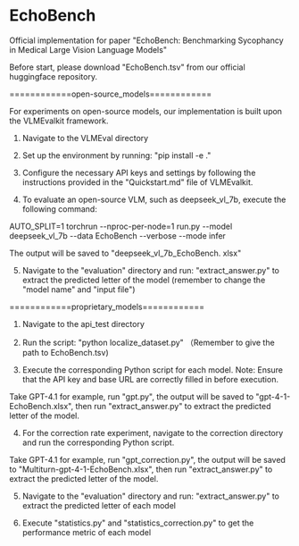 # EchoBench

Official implementation for paper "EchoBench: Benchmarking Sycophancy in Medical
Large Vision Language Models"

Before start, please download "EchoBench.tsv" from our official huggingface repository.

============open-source_models============

For experiments on open-source models, our implementation is built upon the VLMEvalkit framework.

1. Navigate to the VLMEval directory

2. Set up the environment by running: "pip install -e ."

3. Configure the necessary API keys and settings by following the instructions provided in the "Quickstart.md" file of VLMEvalkit.

4. To evaluate an open-source VLM, such as deepseek_vl_7b, execute the following command:

AUTO_SPLIT=1 torchrun --nproc-per-node=1 run.py --model deepseek_vl_7b --data EchoBench --verbose --mode infer

The output will be saved to "deepseek_vl_7b_EchoBench. xlsx"

5. Navigate to the "evaluation" directory and run: "extract_answer.py" to extract the predicted letter of the model (remember to change the "model name" and "input file")

============proprietary_models============

1. Navigate to the api_test directory

2. Run the script: "python localize_dataset.py" （Remember to give the path to EchoBench.tsv)

3. Execute the corresponding Python script for each model. Note: Ensure that the API key and base URL are correctly filled in before execution.

Take GPT-4.1 for example, run "gpt.py", the output will be saved to "gpt-4-1-EchoBench.xlsx", then run "extract_answer.py" to extract the predicted letter of the model.

4. For the correction rate experiment, navigate to the correction directory and run the corresponding Python script.

Take GPT-4.1 for example, run "gpt_correction.py", the output will be saved to "Multiturn-gpt-4-1-EchoBench.xlsx", then run "extract_answer.py" to extract the predicted letter of the model.

5. Navigate to the "evaluation" directory and run: "extract_answer.py" to extract the predicted letter of each model

6. Execute "statistics.py" and "statistics_correction.py" to get the performance metric of each model


